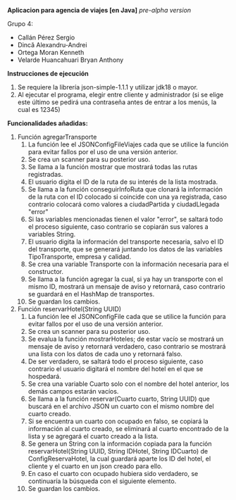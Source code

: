 **Aplicacion para agencia de viajes [en Java]** *pre-alpha version*

Grupo 4:
- Callán Pérez Sergio
- Dincă Alexandru-Andrei
- Ortega Moran Kenneth 
- Velarde Huancahuari Bryan Anthony

**Instrucciones de ejecución**
1. Se requiere la librería json-simple-1.1.1 y utilizar jdk18 o mayor.
2. Al ejecutar el programa, elegir entre cliente y administrador (si se elige este último se pedirá una contraseña antes de entrar a los menús, la cual es 12345)

**Funcionalidades añadidas:**

1. Función agregarTransporte
   1. La función lee el JSONConfigFileViajes cada que se utilice la función para evitar fallos por el uso de una versión anterior.
   2. Se crea un scanner para su posterior uso.
   3. Se llama a la función mostrar que mostrará todas las rutas registradas.
   4. El usuario digita el ID de la ruta de su interés de la lista mostrada.
   5. Se llama a la función conseguirInfoRuta que clonará la información de la ruta con el ID colocado si coincide con una ya registrada, caso contrario colocará como valores a ciudadPartida y ciudadLlegada "error"
   6. Si las variables mencionadas tienen el valor "error", se saltará todo el proceso siguiente, caso contrario se copiarán sus valores a variables String.
   7. El usuario digita la información del transporte necesaria, salvo el ID del transporte, que se generará juntando los datos de las variables TipoTransporte, empresa y calidad.
   9. Se crea una variable Transporte con la información necesaria para el constructor.
   10. Se llama a la función agregar la cual, si ya hay un transporte con el mismo ID, mostrará un mensaje de aviso y retornará, caso contrario se guardará en el HashMap de transportes.
   11. Se guardan los cambios.
3. Función reservarHotel(String UUID)
   1. La función lee el JSONConfigFile cada que se utilice la función para evitar fallos por el uso de una versión anterior.
   2. Se crea un scanner para su posterior uso.
   3. Se evalua la función mostrarHoteles; de estar vacío se mostrará un mensaje de aviso y retornará verdadero, caso contrario se mostrará una lista con los datos de cada uno y retornará falso.
   5. De ser verdadero, se saltará todo el proceso siguiente, caso contrario el usuario digitará el nombre del hotel en el que se hospedará.
   6. Se crea una variable Cuarto solo con el nombre del hotel anterior, los demás campos estarán vacíos.
   7. Se llama a la función reservar(Cuarto cuarto, String UUID) que buscará en el archivo JSON un cuarto con el mismo nombre del cuarto creado.
   8. Si se encuentra un cuarto con ocupado en falso, se copiará la información al cuarto creado, se eliminará al cuarto encontrado de la lista y se agregará el cuarto creado a la lista.
   9. Se genera un String con la información copiada para la función reservarHotel(String UUID, String IDHotel, String IDCuarto) de ConfigReservaHotel, la cual guardará aparte los ID del hotel, el cliente y el cuarto en un json creado para ello.
   10. En caso el cuarto con ocupado hubiera sido verdadero, se continuaría la búsqueda con el siguiente elemento.
   11. Se guardan los cambios.
